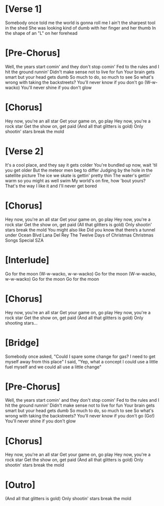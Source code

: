 # [Verse 1]
Somebody once told me the world is gonna roll me
I ain't the sharpest tool in the shed
She was looking kind of dumb with her finger and her thumb
In the shape of an "L" on her forehead

# [Pre-Chorus]
Well, the years start comin' and they don't stop comin'
Fed to the rules and I hit the ground runnin'
Didn't make sense not to live for fun
Your brain gets smart but your head gets dumb
So much to do, so much to see
So what's wrong with taking the backstreets?
You'll never know if you don't go (W-w-wacko)
You'll never shine if you don't glow
# [Chorus]
Hey now, you're an all star
Get your game on, go play
Hey now, you're a rock star
Get the show on, get paid
(And all that glitters is gold)
Only shootin' stars break the mold

# [Verse 2]
It's a cool place, and they say it gets colder
You're bundled up now, wait 'til you get older
But the meteor men beg to differ
Judging by the hole in the satellite picture
The ice we skate is gettin' pretty thin
The water's gettin' warm so you might as well swim
My world's on fire, how 'bout yours?
That's the way I like it and I'll never get bored

# [Chorus]
Hey now, you're an all star
Get your game on, go play
Hey now, you're a rock star
Get the show on, get paid
(All that glitters is gold)
Only shootin' stars break the mold
You might also like
Did you know that there’s a tunnel under Ocean Blvd
Lana Del Rey
The Twelve Days of Christmas
Christmas Songs
Special
SZA
# [Interlude]
Go for the moon (W-w-wacko, w-w-wacko)
Go for the moon (W-w-wacko, w-w-wacko)
Go for the moon
Go for the moon

# [Chorus]
Hey now, you're an all star
Get your game on, go play
Hey now, you're a rock star
Get the show on, get paid
(And all that glitters is gold)
Only shooting stars…

# [Bridge]
Somebody once asked, "Could I spare some change for gas?
I need to get myself away from this place"
I said, "Yep, what a concept
I could use a little fuel myself and we could all use a little change"

# [Pre-Chorus]
Well, the years start comin' and they don't stop comin'
Fed to the rules and I hit the ground runnin'
Didn't make sense not to live for fun
Your brain gets smart but your head gets dumb
So much to do, so much to see
So what's wrong with taking the backstreets?
You'll never know if you don't go (Go!)
You'll never shine if you don't glow
# [Chorus]
Hey now, you're an all star
Get your game on, go play
Hey now, you're a rock star
Get the show on, get paid
(And all that glitters is gold)
Only shootin' stars break the mold

# [Outro]
(And all that glitters is gold)
Only shootin' stars break the mold
